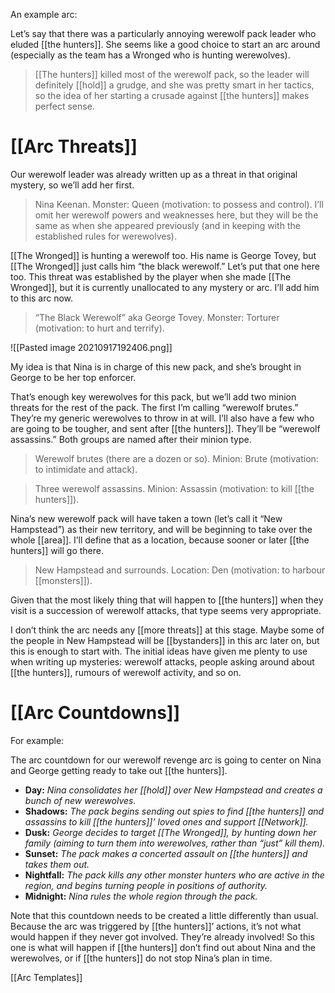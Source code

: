 An example arc:

Let’s say that there was a particularly annoying werewolf pack leader who eluded [[the hunters]]. She seems like a good choice to start an arc around (especially as the team has a Wronged who is hunting werewolves).

> [[The hunters]] killed most of the werewolf pack, so the leader will definitely [[hold]] a grudge, and she was pretty smart in her tactics, so the idea of her starting a crusade against [[the hunters]] makes perfect sense.

# [[Arc Threats]]

Our werewolf leader was already written up as a threat in that original mystery, so we’ll add her first.

> Nina Keenan. Monster: Queen (motivation: to possess and control). I’ll omit her werewolf powers and weaknesses here, but they will be the same as when she appeared previously (and in keeping with the established rules for werewolves).

[[The Wronged]] is hunting a werewolf too. His name is George Tovey, but [[The Wronged]] just calls him “the black werewolf.” Let’s put that one here too. This threat was established by the player when she made [[The Wronged]], but it is currently unallocated to any mystery or arc. I’ll add him to this arc now.

> “The Black Werewolf” aka George Tovey. Monster: Torturer (motivation: to hurt and terrify).

![[Pasted image 20210917192406.png]]

My idea is that Nina is in charge of this new pack, and she’s brought in George to be her top enforcer.

That’s enough key werewolves for this pack, but we’ll add two minion threats for the rest of the pack. The first I’m calling “werewolf brutes.” They’re my generic werewolves to throw in at will. I’ll also have a few who are going to be tougher, and sent after [[the hunters]]. They’ll be “werewolf assassins.” Both groups are named after their minion type.

> Werewolf brutes (there are a dozen or so). Minion: Brute (motivation: to intimidate and attack).

> Three werewolf assassins. Minion: Assassin (motivation: to kill [[the hunters]]).

Nina’s new werewolf pack will have taken a town (let’s call it “New Hampstead”) as their new territory, and will be beginning to take over the whole [[area]]. I’ll define that as a location, because sooner or later [[the hunters]] will go there.

> New Hampstead and surrounds. Location: Den (motivation: to harbour [[monsters]]).

Given that the most likely thing that will happen to [[the hunters]] when they visit is a succession of werewolf attacks, that type seems very appropriate.

I don’t think the arc needs any [[more threats]] at this stage. Maybe some of the people in New Hampstead will be [[bystanders]] in this arc later on, but this is enough to start with. The initial ideas have given me plenty to use when writing up mysteries: werewolf attacks, people asking around about [[the hunters]], rumours of werewolf activity, and so on.

# [[Arc Countdowns]]

For example:

The arc countdown for our werewolf revenge arc is going to center on Nina and George getting ready to take out [[the hunters]].

- **Day:** *Nina consolidates her [[hold]] over New Hampstead and creates a bunch of new werewolves.*
- **Shadows:** *The pack begins sending out spies to find [[the hunters]] and assassins to kill [[the hunters]]’ loved ones and support [[Network]].*
- **Dusk:** *George decides to target [[The Wronged]], by hunting down her family (aiming to turn them into werewolves, rather than “just” kill them).*
- **Sunset:** *The pack makes a concerted assault on [[the hunters]] and takes them out.*
- **Nightfall:** *The pack kills any other monster hunters who are active in the region, and begins turning people in positions of authority.*
- **Midnight:** *Nina rules the whole region through the pack.*

Note that this countdown needs to be created a little differently than usual. Because the arc was triggered by [[the hunters]]’ actions, it’s not what would happen if they never got involved. They’re already involved! So this one is what will happen if [[the hunters]] don’t find out about Nina and the werewolves, or if [[the hunters]] do not stop Nina’s plan in time.

[[Arc Templates]]